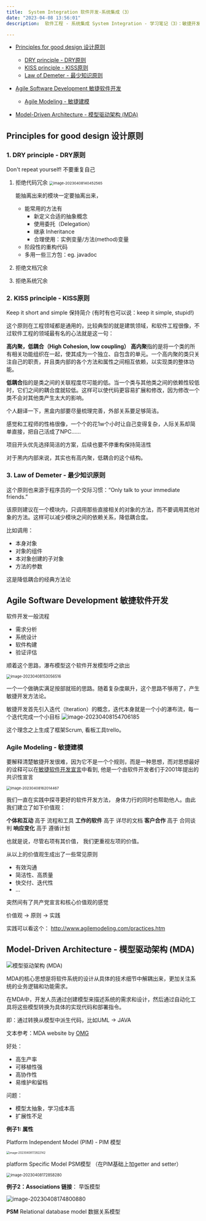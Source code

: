```yaml
---
title:  System Integration 软件开发-系统集成（3）
date: "2023-04-08 13:56:01"
description:  软件工程 - 系统集成 System Integration - 学习笔记（3）：敏捷开发 

---
```




- [Principles for good design 设计原则](#w9_Principles_for_good_design)
  - [DRY principle - DRY原则](#w9_DRY_principle)
  - [KISS principle - KISS原则](#w9_KISS_principle)
  - [Law of Demeter - 最少知识原则](w9_Demeter)

- [Agile Software Development 敏捷软件开发](#w9_Agile_Software_Development)
  - [Agile Modeling - 敏捷建模](#w10_Agile_Modeling)


- [Model-Driven Architecture - 模型驱动架构 (MDA)](#w10_MDA)





<h2 id="w9_Principles_for_good_design">Principles for good design 设计原则</h2>

<h3 id="w9_DRY_principle">1. DRY principle - DRY原则</h3>

Don't repeat yourself! 不要重复自己

1. 拒绝代码冗余
   <img src="./image-20230408140452565.png" alt="image-20230408140452565" style="zoom:67%;" />

   能抽离出来的模块一定要抽离出来，

   - 能常用的方法有
     - 新定义合适的抽象概念
     - 使用委托（Delegation）
     - 继承 Inheritance
     - 合理使用：实例变量/方法(method)变量
   - 阶段性的重构代码
   - 多用一些三方包：eg. javadoc

2. 拒绝文档冗余

3. 拒绝系统冗余

<h3 id="w9_KISS_principle">2. KISS principle - KISS原则</h3>

Keep it short and simple 保持简介 (有时有也可以说：keep it simple, stupid!)

这个原则在工程领域都是通用的，比较典型的就是建筑领域，和软件工程很像，不过软件工程的领域最有名的心法就是这一句：

**高内聚，低耦合（High Cohesion, low coupling）**
**高内聚**指的是将一个类的所有相关功能组织在一起，使其成为一个独立、自包含的单元。一个高内聚的类只关注自己的职责，并且类内部的各个方法和属性之间相互依赖，以实现类的整体功能。

**低耦合**指的是类之间的关联程度尽可能的低。当一个类与其他类之间的依赖性较低时，它们之间的耦合度就较低。这样可以使代码更容易扩展和修改，因为修改一个类不会对其他类产生太大的影响。

个人翻译一下，黑盒内部要尽量梳理完善，外部关系要足够简洁。

感觉和工程师的性格很像，一个个的花1w个小时让自己变得复杂，人际关系却简单直接，把自己活成了NPC......

项目开头优先选择简洁的方案，后续也要不停重构保持简洁性

对于黑内内部来说，其实也有高内聚，低耦合的这个结构。

<h3 id="w9_Demeter">3. Law of Demeter - 最少知识原则</h3>

这个原则也来源于程序员的一个交际习惯：“Only talk to your immediate friends.”

该原则建议在一个模块内，只调用那些直接相关的对象的方法，而不要调用其他对象的方法。这样可以减少模块之间的依赖关系，降低耦合度。

比如调用：

- 本身对象
- 对象的组件
- 本对象创建的子对象
- 方法的参数

这是降低耦合的经典方法论

<h2 id="w9_Agile_Software_Development">Agile Software Development 敏捷软件开发</h2>

软件开发一般流程

- 需求分析
- 系统设计
- 软件构建
- 验证评估

顺着这个思路，瀑布模型这个软件开发模型呼之欲出

<img src="./image-20230408153056516.png" alt="image-20230408153056516" style="zoom:70%;" />

一个一个做确实满足按部就班的思路。随着复杂度飙升，这个思路不够用了，产生敏捷开发方法论。

敏捷开发首先引入迭代（Iteration）的概念，迭代本身就是一个小的瀑布流，每一个迭代完成一个小目标
![image-20230408154706185](./image-20230408154706185.png)

这个理念之上生成了框架Scrum, 看板工具trello。

<h3 id="w10_Agile_Modeling">Agile Modeling - 敏捷建模</h3>

要解释清楚敏捷开发很难，因为它不是一个个规则，而是一种思想，而对思想最好的诠释可以在[敏捷软件开发宣言](http://agilemanifesto.org/iso/zhchs/manifesto.html)中看到, 他是一个由软件开发者们于2001年提出的共识性宣言

<img src="./image-20230408162014467.png" alt="image-20230408162014467" style="zoom:67%;" />

我们一直在实践中探寻更好的软件开发方法，
身体力行的同时也帮助他人。由此我们建立了如下价值观：

**个体和互动** 高于 流程和工具
**工作的软件** 高于 详尽的文档
**客户合作** 高于 合同谈判
**响应变化** 高于 遵循计划

也就是说，尽管右项有其价值，
我们更重视左项的价值。

从以上的价值观生成出了一些常见原则

- 有效沟通
- 简洁性、高质量
- 快交付、迭代性
- ...

突然间有了共产党宣言和核心价值观的感觉

价值观 -> 原则 -> 实践

实践可以看这个： http://www.agilemodeling.com/practices.htm



<h2 id="w10_MDA">Model-Driven Architecture - 模型驱动架构 (MDA)</h2>

![模型驱动架构 (MDA)](https://www.omg.org/mda/images/mda_diagram.gif)

MDA的核心思想是将软件系统的设计从具体的技术细节中解耦出来，更加关注系统的业务逻辑和功能需求。

在MDA中，开发人员通过创建模型来描述系统的需求和设计，然后通过自动化工具将这些模型转换为具体的实现代码和部署指令。

即：通过转换从模型中派生代码，比如UML -> JAVA

文本参考：MDA website by [OMG](https://www.omg.org/mda/)

好处：

- 高生产率
- 可移植性强
- 高协作性
- 易维护和留档

问题：

- 模型太抽象，学习成本高
- 扩展性不足



**例子1: 属性**

Platform Independent Model (PIM) - PIM 模型

<img src="./image-20230408172822142.png" alt="image-20230408172822142" style="zoom:50%;" />

platform Specific Model PSM模型 （在PIM基础上加getter and setter）

<img src="./image-20230408172858280.png" alt="image-20230408172858280" style="zoom:70%;" />

**例子2：Associations 链接**：
早饭模型

<img src="./image-20230408174800880.png" alt="image-20230408174800880" style="zoom:100%;" />

**PSM** Relational database model 数据关系模型













